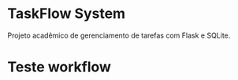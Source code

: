# TaskFlow System

Projeto acadêmico de gerenciamento de tarefas com Flask e SQLite.
# Teste workflow
